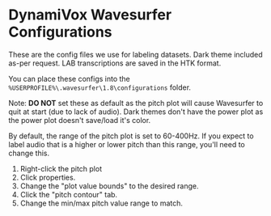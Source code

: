 # DynamiVox Wavesurfer Configurations
These are the config files we use for labeling datasets. Dark theme included as-per request.
LAB transcriptions are saved in the HTK format.

You can place these configs into the `%USERPROFILE%\.wavesurfer\1.8\configurations` folder.

Note: **DO NOT** set these as default as the pitch plot will cause Wavesurfer to quit at start (due to lack of audio).
Dark themes don't have the power plot as the power plot doesn't save/load it's color.

By default, the range of the pitch plot is set to 60-400Hz. If you expect to label audio that is a higher or lower pitch than this range, you'll need to change this.
1. Right-click the pitch plot
2. Click properties.
4. Change the "plot value bounds" to the desired range.
5. Click the "pitch contour" tab.
6. Change the min/max pitch value range to match.
